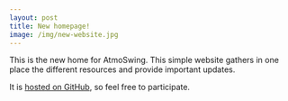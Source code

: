 ```yaml
---
layout: post
title: New homepage!
image: /img/new-website.jpg
---
```


This is the new home for AtmoSwing. This simple website gathers in one place the different resources and provide important updates.

It is [hosted on GitHub](https://github.com/atmoswing/atmoswing.github.io), so feel free to participate.
